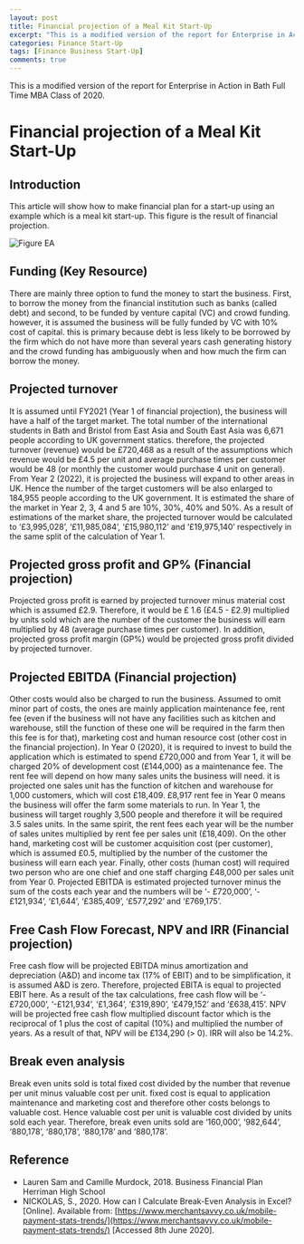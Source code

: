```yaml
---
layout: post
title: Financial projection of a Meal Kit Start-Up
excerpt: "This is a modified version of the report for Enterprise in Action in Bath Full Time MBA Class of 2020."
categories: Finance Start-Up
tags: [Finance Business Start-Up]
comments: true
---
```



This is a modified version of the report for Enterprise in Action in Bath Full Time MBA Class of 2020.

# Financial projection of a Meal Kit Start-Up

## Introduction

This article will show how to make financial plan for a start-up using an example which is a meal kit start-up.  This figure is the result of financial projection. 

![Figure EA](https://res.cloudinary.com/djiyxp5ax/image/upload/v1598865871/%E5%9B%B3EA.png "Figure EA")

## Funding (Key Resource)
There are mainly three option to fund the money to start the business.  First, to borrow the money from the financial institution such as banks (called debt) and second, to be funded by venture capital (VC) and crowd funding.  however, it is assumed the business will be fully funded by VC with 10% cost of capital.  this is primary because debt is less likely to be borrowed by the firm which do not have more than several years cash generating history and the crowd funding has ambiguously when and how much the firm can borrow the money. 

## Projected turnover
It is assumed until FY2021 (Year 1 of financial projection), the business will have a half of the target market.  The total number of the international students in Bath and Bristol from East Asia and South East Asia was 6,671 people according to UK government statics.  therefore, the projected turnover (revenue) would be £720,468 as a result of the assumptions which revenue would be £4.5 per unit and average purchase times per customer would be 48 (or monthly the customer would purchase 4 unit on general).  From Year 2 (2022), it is projected the business will expand to other areas in UK.  Hence the number of the target customers will be also enlarged to 184,955 people according to the UK government.  It is estimated the share of the market in Year 2, 3, 4 and 5 are 10%, 30%, 40% and 50%.  As a result of estimations of the market share, the projected turnover would be calculated to ‘£3,995,028’, ‘£11,985,084’, ‘£15,980,112’ and ‘£19,975,140’ respectively in the same split of the calculation of Year 1. 

## Projected gross profit and GP% (Financial projection)
Projected gross profit is earned by projected turnover minus material cost which is assumed £2.9.  Therefore, it would be £ 1.6 (£4.5 - £2.9) multiplied by units sold which are the number of the customer the business will earn multiplied by 48 (average purchase times per customer).  In addition, projected gross profit margin (GP%) would be projected gross profit divided by projected turnover.

## Projected EBITDA (Financial projection)
Other costs would also be charged to run the business.  Assumed to omit minor part of costs, the ones are mainly application maintenance fee, rent fee (even if the business will not have any facilities such as kitchen and warehouse, still the function of these one will be required in the farm then this fee is for that), marketing cost and human resource cost (other cost in the financial projection).  In Year 0 (2020), it is required to invest to build the application which is estimated to spend £720,000 and from Year 1, it will be charged 20% of development cost (£144,000) as a maintenance fee.  The rent fee will depend on how many sales units the business will need.  it is projected one sales unit has the function of kitchen and warehouse for 1,000 customers, which will cost £18,409.  £8,917 rent fee in Year 0 means the business will offer the farm some materials to run.  In Year 1, the business will target roughly 3,500 people and therefore it will be required 3.5 sales units.  In the same spirit, the rent fees each year will be the number of sales unites multiplied by rent fee per sales unit (£18,409).  On the other hand, marketing cost will be customer acquisition cost (per customer), which is assumed £0.5, multiplied by the number of the customer the business will earn each year.  Finally, other costs (human cost) will required two person who are one chief and one staff charging £48,000 per sales unit from Year 0.  Projected EBITDA is estimated projected turnover minus the sum of the costs each year and the numbers will be ‘- £720,000’, ‘- £121,934’, ‘£1,644’, ‘£385,409’, ‘£577,292’ and ‘£769,175’.

## Free Cash Flow Forecast, NPV and IRR (Financial projection)
Free cash flow will be projected EBITDA minus amortization and depreciation (A&D) and income tax (17% of EBIT) and to be simplification, it is assumed A&D is zero.  Therefore, projected EBITA is equal to projected EBIT here.  As a result of the tax calculations, free cash flow will be ‘-£720,000’, ‘-£121,934’, ‘£1,364’, ‘£319,890’, ‘£479,152’ and ‘£638,415’.  NPV will be projected free cash flow multiplied discount factor which is the reciprocal of 1 plus the cost of capital (10%) and multiplied the number of years.  As a result of that, NPV will be £134,290 (> 0).  IRR will also be 14.2%.

## Break even analysis
Break even units sold is total fixed cost divided by the number that revenue per unit minus valuable cost per unit.  fixed cost is equal to application maintenance and marketing cost and therefore other costs belongs to valuable cost.  Hence valuable cost per unit is valuable cost divided by units sold each year.  Therefore, break even units sold are ‘160,000’, ‘982,644’, ‘880,178’, ‘880,178’, ‘880,178’ and ‘880,178’. 

## Reference
* Lauren Sam and Camille Murdock, 2018. Business Financial Plan Herriman High School
* NICKOLAS, S., 2020. How can I Calculate Break-Even Analysis in Excel? [Online]. Available from: [https://www.merchantsavvy.co.uk/mobile-payment-stats-trends/](https://www.merchantsavvy.co.uk/mobile-payment-stats-trends/) [Accessed 8th June 2020].